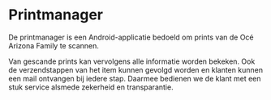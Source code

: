 Printmanager
=====

De printmanager is een Android-applicatie bedoeld om prints van de Océ Arizona Family te scannen.

Van gescande prints kan vervolgens alle informatie worden bekeken. Ook de verzendstappen van het item kunnen gevolgd worden en klanten kunnen een mail ontvangen bij iedere stap. Daarmee bedienen we de klant met een stuk service alsmede zekerheid en transparantie.
